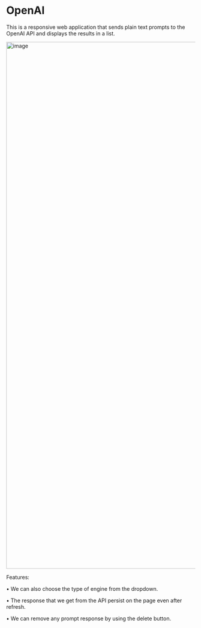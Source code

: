 # OpenAI
This is a responsive web application that sends plain text prompts to the OpenAI API and displays the results in a list.

<img width="1404" alt="image" src="https://user-images.githubusercontent.com/60542567/169727331-24a49e71-8655-47dc-8900-410c0415e0f7.png">

Features:

•	We can also choose the type of engine from the dropdown.

•	The response that we get from the API persist on the page even after refresh.

•	We can remove any prompt response by using the delete button.


